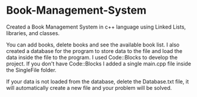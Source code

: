 # Book-Management-System

Created a Book Management System in c++ language using Linked Lists, libraries, and classes. 

You can add books, delete books and see the available book list. I also created a database for the program to store data to the file and load the data inside the file to the program. I used Code::Blocks to develop the project. If you don't have Code::Blocks I added a single main.cpp file inside the SingleFile folder.

If your data is not loaded from the database, delete the Database.txt file, it will automatically create a new file and your problem will be solved.

